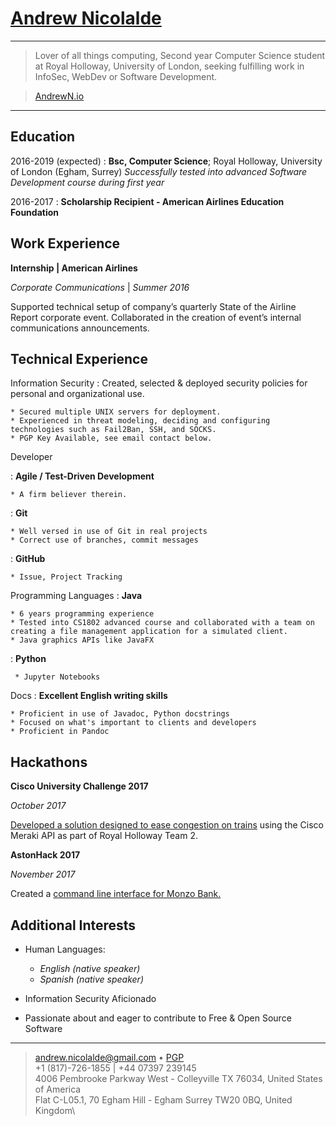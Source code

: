 [Andrew Nicolalde](https://andrewnicolalde.github.io/about/)
============

----

> Lover of all things computing, Second year Computer Science student at Royal Holloway, University of London, seeking fulfilling work in InfoSec, WebDev or Software Development.

> [AndrewN.io](http://andrewn.io/about/)

----

Education
---------

2016-2019 (expected)
:   **Bsc, Computer Science**; Royal Holloway, University of London (Egham, Surrey)
    *Successfully tested into advanced Software Development course during first year*

2016-2017
:   **Scholarship Recipient - American Airlines Education Foundation**

Work Experience
----------

**Internship | American Airlines**

*Corporate Communications* | *Summer 2016*

Supported technical setup of company’s quarterly State of the Airline Report corporate event.
Collaborated in the creation of event’s internal communications announcements.

Technical Experience
--------------------

Information Security
:   Created, selected & deployed security policies for personal and organizational use.

    * Secured multiple UNIX servers for deployment.
    * Experienced in threat modeling, deciding and configuring technologies such as Fail2Ban, SSH, and SOCKS.
    * PGP Key Available, see email contact below.

Developer

:   **Agile / Test-Driven Development**
    
    * A firm believer therein.
    
:   **Git**

    * Well versed in use of Git in real projects
    * Correct use of branches, commit messages

:   **GitHub**

    * Issue, Project Tracking

Programming Languages
:   **Java**

    * 6 years programming experience
    * Tested into CS1802 advanced course and collaborated with a team on creating a file management application for a simulated client.
    * Java graphics APIs like JavaFX

:   **Python**

     * Jupyter Notebooks

Docs
:   **Excellent English writing skills**

    * Proficient in use of Javadoc, Python docstrings
    * Focused on what's important to clients and developers
    * Proficient in Pandoc


Hackathons
----------

**Cisco University Challenge 2017**

*October 2017*

[Developed a solution designed to ease congestion on trains](https://www.royalholloway.ac.uk/computerscience/news/newsarticles/cisco2017.aspx) using the Cisco Meraki API as part of Royal Holloway Team 2.

**AstonHack 2017**

*November 2017*

Created a [command line interface for Monzo Bank.](https://github.com/crablab/monzo-cli)

Additional Interests
----------------------------------------

* Human Languages:

     * *English (native speaker)*
     * *Spanish (native speaker)*

* Information Security Aficionado

* Passionate about and eager to contribute to Free & Open Source Software

----

> <andrew.nicolalde@gmail.com> • [PGP](https://pgp.mit.edu/pks/lookup?op=get&search=0xB53712A8C01E0060)\
> +1 (817)-726-1855 | +44 07397 239145\
> 4006 Pembrooke Parkway West - Colleyville TX 76034, United States of America\
> Flat C-L05.1, 70 Egham Hill - Egham Surrey TW20 0BQ, United Kingdom\

